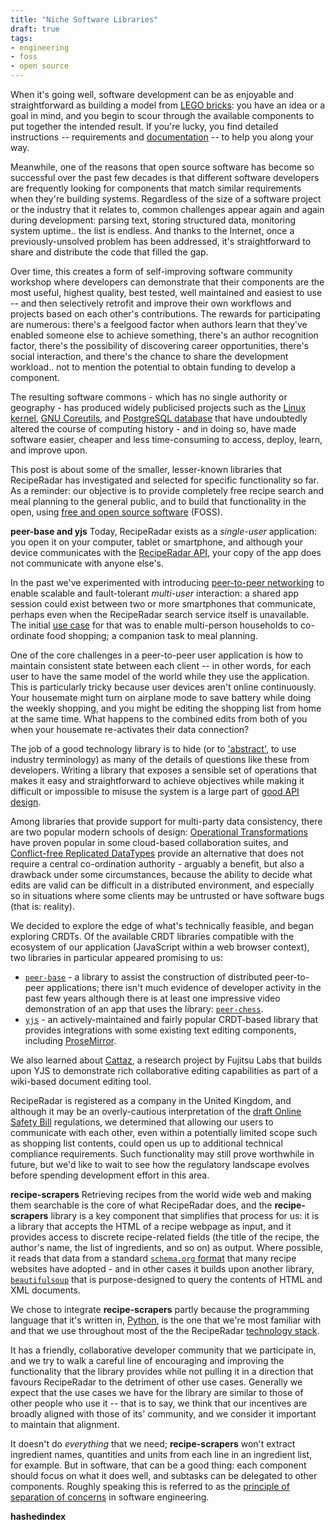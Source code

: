 ```yaml
---
title: "Niche Software Libraries"
draft: true
tags:
- engineering
- foss
- open source
---
```

When it's going well, software development can be as enjoyable and straightforward as building a model from [LEGO bricks](https://www.lego.com): you have an idea or a goal in mind, and you begin to scour through the available components to put together the intended result.  If you're lucky, you find detailed instructions -- requirements and [documentation](https://about.readthedocs.com/) -- to help you along your way.

Meanwhile, one of the reasons that open source software has become so successful over the past few decades is that different software developers are frequently looking for components that match similar requirements when they're building systems.  Regardless of the size of a software project or the industry that it relates to, common challenges appear again and again during development: parsing text, storing structured data, monitoring system uptime.. the list is endless.  And thanks to the Internet, once a previously-unsolved problem has been addressed, it's straightforward to share and distribute the code that filled the gap.

Over time, this creates a form of self-improving software community workshop where developers can demonstrate that their components are the most useful, highest quality, best tested, well maintained and easiest to use -- and then selectively retrofit and improve their own workflows and projects based on each other's contributions.  The rewards for participating are numerous: there's a feelgood factor when authors learn that they've enabled someone else to achieve something, there's an author recognition factor, there's the possibility of discovering career opportunities, there's social interaction, and there's the chance to share the development workload.. not to mention the potential to obtain funding to develop a component.

The resulting software commons - which has no single authority or geography - has produced widely publicised projects such as the [Linux kernel](https://www.kernel.org), [GNU Coreutils](https://www.gnu.org/software/coreutils/coreutils.html), and [PostgreSQL database](https://www.postgresql.org) that have undoubtedly altered the course of computing history - and in doing so, have made software easier, cheaper and less time-consuming to access, deploy, learn, and improve upon.

This post is about some of the smaller, lesser-known libraries that RecipeRadar has investigated and selected for specific functionality so far.  As a reminder: our objective is to provide completely free recipe search and meal planning to the general public, and to build that functionality in the open, using [free and open source software](https://en.wikipedia.org/wiki/Free_and_open-source_software) (FOSS).

**peer-base and yjs**
Today, RecipeRadar exists as a _single-user_ application: you open it on your computer, tablet or smartphone, and although your device communicates with the [RecipeRadar API](https://github.com/openculinary/api/), your copy of the app does not communicate with anyone else's.

In the past we've experimented with introducing [peer-to-peer networking](https://en.wikipedia.org/wiki/Peer-to-peer) to enable scalable and fault-tolerant _multi-user_ interaction: a shared app session could exist between two or more smartphones that communicate, perhaps even when the RecipeRadar search service itself is unavailable.  The initial [use case](https://www.usability.gov/how-to-and-tools/methods/use-cases.html) for that was to enable multi-person households to co-ordinate food shopping; a companion task to meal planning.

One of the core challenges in a peer-to-peer user application is how to maintain consistent state between each client -- in other words, for each user to have the same model of the world while they use the application.  This is particularly tricky because user devices aren't online continuously.  Your housemate might turn on airplane mode to save battery while doing the weekly shopping, and you might be editing the shopping list from home at the same time.  What happens to the combined edits from both of you when your housemate re-activates their data connection?

The job of a good technology library is to hide (or to ['abstract'](https://en.wikipedia.org/wiki/Abstraction_layer), to use industry terminology) as many of the details of questions like these from developers.  Writing a library that exposes a sensible set of operations that makes it easy and straightforward to achieve objectives while making it difficult or impossible to misuse the system is a large part of [good API design](https://www.redhat.com/en/topics/api/what-is-api-design).

Among libraries that provide support for multi-party data consistency, there are two popular modern schools of design: [Operational Transformations](https://en.wikipedia.org/wiki/Operational_transformation) have proven popular in some cloud-based collaboration suites, and [Conflict-free Replicated DataTypes](https://crdt.tech/) provide an alternative that does not require a central co-ordination authority - arguably a benefit, but also a drawback under some circumstances, because the ability to decide what edits are valid can be difficult in a distributed environment, and especially so in situations where some clients may be untrusted or have software bugs (that is: reality).

We decided to explore the edge of what's technically feasible, and began exploring CRDTs.  Of the available CRDT libraries compatible with the ecosystem of our application (JavaScript within a web browser context), two libraries in particular appeared promising to us:

  - [`peer-base`](https://github.com/peer-base/peer-base/) - a library to assist the construction of distributed peer-to-peer applications; there isn't much evidence of developer activity in the past few years although there is at least one impressive video demonstration of an app that uses the library: [`peer-chess`](https://github.com/jbenet/peer-chess/).
  - [`yjs`](https://github.com/yjs/yjs/) - an actively-maintained and fairly popular CRDT-based library that provides integrations with some existing text editing components, including [ProseMirror](https://prosemirror.net/).

We also learned about [Cattaz](https://github.com/FujitsuLaboratories/cattaz/), a research project by Fujitsu Labs that builds upon YJS to demonstrate rich collaborative editing capabilities as part of a wiki-based document editing tool.

RecipeRadar is registered as a company in the United Kingdom, and although it may be an overly-cautious interpretation of the [draft Online Safety Bill](https://www.gov.uk/government/publications/draft-online-safety-bill) regulations, we determined that allowing our users to communicate with each other, even within a potentially limited scope such as shopping list contents, could open us up to additional technical compliance requirements.  Such functionality may still prove worthwhile in future, but we'd like to wait to see how the regulatory landscape evolves before spending development effort in this area.

**recipe-scrapers**
Retrieving recipes from the world wide web and making them searchable is the core of what RecipeRadar does, and the **recipe-scrapers** library is a key component that simplifies that process for us: it is a library that accepts the HTML of a recipe webpage as input, and it provides access to discrete recipe-related fields (the title of the recipe, the author's name, the list of ingredients, and so on) as output.  Where possible, it reads that data from a standard [`schema.org` format](https://schema.org/Recipe) that many recipe websites have adopted - and in other cases it builds upon another library, [`beautifulsoup`](https://beautiful-soup-4.readthedocs.io/en/latest/) that is purpose-designed to query the contents of HTML and XML documents.

We chose to integrate **recipe-scrapers** partly because the programming language that it's written in, [Python](https://www.python.org/), is the one that we're most familiar with and that we use throughout most of the the RecipeRadar [technology stack](https://en.wikipedia.org/wiki/Solution_stack).

It has a friendly, collaborative developer community that we participate in, and we try to walk a careful line of encouraging and improving the functionality that the library provides while not pulling it in a direction that favours RecipeRadar to the detriment of other use cases.  Generally we expect that the use cases we have for the library are similar to those of other people who use it -- that is to say, we think that our incentives are broadly aligned with those of its' community, and we consider it important to maintain that alignment.

It doesn't do _everything_ that we need; **recipe-scrapers** won't extract ingredient names, quantities and units from each line in an ingredient list, for example.  But in software, that can be a good thing: each component should focus on what it does well, and subtasks can be delegated to other components.  Roughly speaking this is referred to as the [principle of separation of concerns](https://en.wikipedia.org/wiki/Separation_of_concerns) in software engineering.

**hashedindex**
